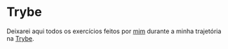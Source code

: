 # Trybe
Deixarei aqui todos os exercícios feitos por [mim](https://www.linkedin.com/in/ikaro-vieira) durante a minha trajetória na [Trybe](https://betrybe.com/).
